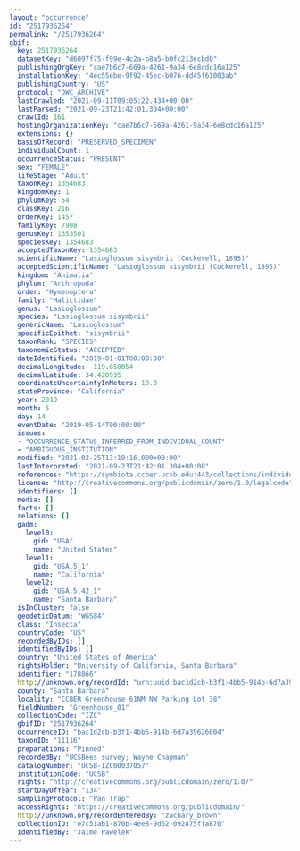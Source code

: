 ```yaml
---
layout: "occurrence"
id: "2517936264"
permalink: "/2517936264"
gbif:
  key: 2517936264
  datasetKey: "d6097f75-f99e-4c2a-b8a5-b0fc213ecbd0"
  publishingOrgKey: "cae7b6c7-669a-4261-9a34-6e8cdc16a125"
  installationKey: "4ec55ebe-9f92-45ec-b076-dd45f61003ab"
  publishingCountry: "US"
  protocol: "DWC_ARCHIVE"
  lastCrawled: "2021-09-11T09:05:22.434+00:00"
  lastParsed: "2021-09-23T21:42:01.304+00:00"
  crawlId: 161
  hostingOrganizationKey: "cae7b6c7-669a-4261-9a34-6e8cdc16a125"
  extensions: {}
  basisOfRecord: "PRESERVED_SPECIMEN"
  individualCount: 1
  occurrenceStatus: "PRESENT"
  sex: "FEMALE"
  lifeStage: "Adult"
  taxonKey: 1354683
  kingdomKey: 1
  phylumKey: 54
  classKey: 216
  orderKey: 1457
  familyKey: 7908
  genusKey: 1353501
  speciesKey: 1354683
  acceptedTaxonKey: 1354683
  scientificName: "Lasioglossum sisymbrii (Cockerell, 1895)"
  acceptedScientificName: "Lasioglossum sisymbrii (Cockerell, 1895)"
  kingdom: "Animalia"
  phylum: "Arthropoda"
  order: "Hymenoptera"
  family: "Halictidae"
  genus: "Lasioglossum"
  species: "Lasioglossum sisymbrii"
  genericName: "Lasioglossum"
  specificEpithet: "sisymbrii"
  taxonRank: "SPECIES"
  taxonomicStatus: "ACCEPTED"
  dateIdentified: "2019-01-01T00:00:00"
  decimalLongitude: -119.858054
  decimalLatitude: 34.420935
  coordinateUncertaintyInMeters: 10.0
  stateProvince: "California"
  year: 2019
  month: 5
  day: 14
  eventDate: "2019-05-14T00:00:00"
  issues:
  - "OCCURRENCE_STATUS_INFERRED_FROM_INDIVIDUAL_COUNT"
  - "AMBIGUOUS_INSTITUTION"
  modified: "2021-02-25T13:19:16.000+00:00"
  lastInterpreted: "2021-09-23T21:42:01.304+00:00"
  references: "https://symbiota.ccber.ucsb.edu:443/collections/individual/index.php?occid=178866"
  license: "http://creativecommons.org/publicdomain/zero/1.0/legalcode"
  identifiers: []
  media: []
  facts: []
  relations: []
  gadm:
    level0:
      gid: "USA"
      name: "United States"
    level1:
      gid: "USA.5_1"
      name: "California"
    level2:
      gid: "USA.5.42_1"
      name: "Santa Barbara"
  isInCluster: false
  geodeticDatum: "WGS84"
  class: "Insecta"
  countryCode: "US"
  recordedByIDs: []
  identifiedByIDs: []
  country: "United States of America"
  rightsHolder: "University of California, Santa Barbara"
  identifier: "178866"
  http://unknown.org/recordId: "urn:uuid:bac1d2cb-b3f1-4bb5-914b-6d7a39626004"
  county: "Santa Barbara"
  locality: "CCBER Greenhouse 61NM NW Parking Lot 38"
  fieldNumber: "Greenhouse_01"
  collectionCode: "IZC"
  gbifID: "2517936264"
  occurrenceID: "bac1d2cb-b3f1-4bb5-914b-6d7a39626004"
  taxonID: "11116"
  preparations: "Pinned"
  recordedBy: "UCSBees survey; Wayne Chapman"
  catalogNumber: "UCSB-IZC00037057"
  institutionCode: "UCSB"
  rights: "http://creativecommons.org/publicdomain/zero/1.0/"
  startDayOfYear: "134"
  samplingProtocol: "Pan Trap"
  accessRights: "https://creativecommons.org/publicdomain/"
  http://unknown.org/recordEnteredBy: "zachary_brown"
  collectionID: "e7c51ab1-870b-4ee8-9d62-092875ffa870"
  identifiedBy: "Jaime Pawelek"
---
```

